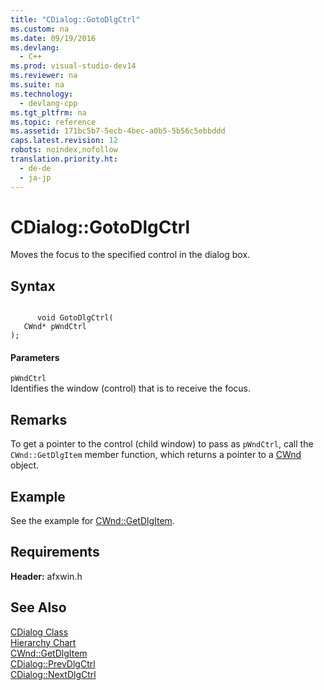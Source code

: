 ```yaml
---
title: "CDialog::GotoDlgCtrl"
ms.custom: na
ms.date: 09/19/2016
ms.devlang: 
  - C++
ms.prod: visual-studio-dev14
ms.reviewer: na
ms.suite: na
ms.technology: 
  - devlang-cpp
ms.tgt_pltfrm: na
ms.topic: reference
ms.assetid: 171bc5b7-5ecb-4bec-a0b5-5b56c5ebbddd
caps.latest.revision: 12
robots: noindex,nofollow
translation.priority.ht: 
  - de-de
  - ja-jp
---
```

# CDialog::GotoDlgCtrl
Moves the focus to the specified control in the dialog box.  
  
## Syntax  
  
```  
  
      void GotoDlgCtrl(  
   CWnd* pWndCtrl  
);  
```  
  
#### Parameters  
 `pWndCtrl`  
 Identifies the window (control) that is to receive the focus.  
  
## Remarks  
 To get a pointer to the control (child window) to pass as `pWndCtrl`, call the `CWnd::GetDlgItem` member function, which returns a pointer to a [CWnd](../vs140/CWnd-Class.md) object.  
  
## Example  
 See the example for [CWnd::GetDlgItem](../vs140/CWnd--GetDlgItem.md).  
  
## Requirements  
 **Header:** afxwin.h  
  
## See Also  
 [CDialog Class](../vs140/CDialog-Class.md)   
 [Hierarchy Chart](../vs140/Hierarchy-Chart.md)   
 [CWnd::GetDlgItem](../vs140/CWnd--GetDlgItem.md)   
 [CDialog::PrevDlgCtrl](../vs140/CDialog--PrevDlgCtrl.md)   
 [CDialog::NextDlgCtrl](../vs140/CDialog--NextDlgCtrl.md)
